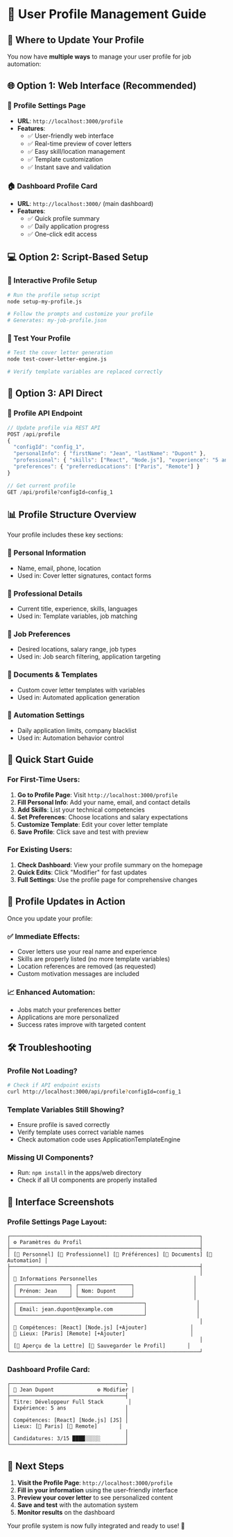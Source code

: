 # 👤 User Profile Management Guide

## 🎯 Where to Update Your Profile

You now have **multiple ways** to manage your user profile for job automation:

## 🌐 **Option 1: Web Interface (Recommended)**

### **📱 Profile Settings Page**
- **URL**: `http://localhost:3000/profile`
- **Features**: 
  - ✅ User-friendly web interface
  - ✅ Real-time preview of cover letters
  - ✅ Easy skill/location management
  - ✅ Template customization
  - ✅ Instant save and validation

### **🏠 Dashboard Profile Card**
- **URL**: `http://localhost:3000/` (main dashboard)
- **Features**:
  - ✅ Quick profile summary
  - ✅ Daily application progress
  - ✅ One-click edit access

## 💻 **Option 2: Script-Based Setup**

### **🚀 Interactive Profile Setup**
```bash
# Run the profile setup script
node setup-my-profile.js

# Follow the prompts and customize your profile
# Generates: my-job-profile.json
```

### **🧪 Test Your Profile**
```bash
# Test the cover letter generation
node test-cover-letter-engine.js

# Verify template variables are replaced correctly
```

## 🔧 **Option 3: API Direct**

### **📡 Profile API Endpoint**
```javascript
// Update profile via REST API
POST /api/profile
{
  "configId": "config_1",
  "personalInfo": { "firstName": "Jean", "lastName": "Dupont" },
  "professional": { "skills": ["React", "Node.js"], "experience": "5 ans" },
  "preferences": { "preferredLocations": ["Paris", "Remote"] }
}

// Get current profile
GET /api/profile?configId=config_1
```

## 📊 **Profile Structure Overview**

Your profile includes these key sections:

### **👤 Personal Information**
- Name, email, phone, location
- Used in: Cover letter signatures, contact forms

### **💼 Professional Details** 
- Current title, experience, skills, languages
- Used in: Template variables, job matching

### **🎯 Job Preferences**
- Desired locations, salary range, job types
- Used in: Job search filtering, application targeting

### **📄 Documents & Templates**
- Custom cover letter templates with variables
- Used in: Automated application generation

### **🤖 Automation Settings**
- Daily application limits, company blacklist
- Used in: Automation behavior control

## 🌟 **Quick Start Guide**

### **For First-Time Users:**
1. **Go to Profile Page**: Visit `http://localhost:3000/profile`
2. **Fill Personal Info**: Add your name, email, and contact details
3. **Add Skills**: List your technical competencies
4. **Set Preferences**: Choose locations and salary expectations
5. **Customize Template**: Edit your cover letter template
6. **Save Profile**: Click save and test with preview

### **For Existing Users:**
1. **Check Dashboard**: View your profile summary on the homepage
2. **Quick Edits**: Click "Modifier" for fast updates
3. **Full Settings**: Use the profile page for comprehensive changes

## 🔄 **Profile Updates in Action**

Once you update your profile:

### **✅ Immediate Effects:**
- Cover letters use your real name and experience
- Skills are properly listed (no more template variables)
- Location references are removed (as requested)
- Custom motivation messages are included

### **📈 Enhanced Automation:**
- Jobs match your preferences better
- Applications are more personalized
- Success rates improve with targeted content

## 🛠️ **Troubleshooting**

### **Profile Not Loading?**
```bash
# Check if API endpoint exists
curl http://localhost:3000/api/profile?configId=config_1
```

### **Template Variables Still Showing?**
- Ensure profile is saved correctly
- Verify template uses correct variable names
- Check automation code uses ApplicationTemplateEngine

### **Missing UI Components?**
- Run: `npm install` in the apps/web directory
- Check if all UI components are properly installed

## 🎨 **Interface Screenshots**

### **Profile Settings Page Layout:**
```
┌─────────────────────────────────────────────────────────────┐
│ ⚙️ Paramètres du Profil                                      │
├─────────────────────────────────────────────────────────────┤
│ [👤 Personnel] [💼 Professionnel] [🎯 Préférences] [📄 Documents] [🤖 Automation] │
├─────────────────────────────────────────────────────────────┤
│                                                             │
│ 👤 Informations Personnelles                               │
│ ┌─────────────────┐ ┌─────────────────┐                   │
│ │ Prénom: Jean    │ │ Nom: Dupont     │                   │
│ └─────────────────┘ └─────────────────┘                   │
│ ┌─────────────────────────────────────────┐                │
│ │ Email: jean.dupont@example.com          │                │
│ └─────────────────────────────────────────┘                │
│                                                             │
│ 💼 Compétences: [React] [Node.js] [+Ajouter]              │
│ 🎯 Lieux: [Paris] [Remote] [+Ajouter]                     │
│                                                             │
│ [👀 Aperçu de la Lettre] [💾 Sauvegarder le Profil]       │
└─────────────────────────────────────────────────────────────┘
```

### **Dashboard Profile Card:**
```
┌─────────────────────────────────────┐
│ 👤 Jean Dupont              ⚙️ Modifier │
├─────────────────────────────────────┤
│ Titre: Développeur Full Stack        │
│ Expérience: 5 ans                   │
│                                     │
│ Compétences: [React] [Node.js] [JS] │
│ Lieux: [📍 Paris] [📍 Remote]       │
│                                     │
│ Candidatures: 3/15 ████░░░░░        │
└─────────────────────────────────────┘
```

## 📝 **Next Steps**

1. **Visit the Profile Page**: `http://localhost:3000/profile`
2. **Fill in your information** using the user-friendly interface
3. **Preview your cover letter** to see personalized content
4. **Save and test** with the automation system
5. **Monitor results** on the dashboard

Your profile system is now fully integrated and ready to use! 🚀